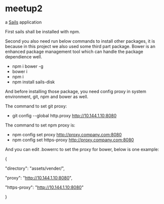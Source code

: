 # meetup2

a [Sails](http://sailsjs.org) application

First sails shall be installed with npm.

Second you also need run below commands to install other packages, it is because in this project we also used some third part package. Bower is an enhanced package
management tool which can handle the package dependience well. 

- npm i bower -g
- bower i
- npm i
- npm install sails-disk

And before installing those package, you need config proxy in system environment, git, npm and bower as well.

The command to set git proxy:

- git config --global http.proxy http://10.144.1.10:8080

The command to set npm proxy is:

- npm config set proxy http://proxy.company.com:8080
- npm config set https-proxy http://proxy.company.com:8080

And you can edit .bowerrc to set the proxy for bower, below is one example:

{

  "directory": "assets/vender/",

  "proxy": "http://10.144.1.10:8080",

  "https-proxy": "http://10.144.1.10:8080"

}
